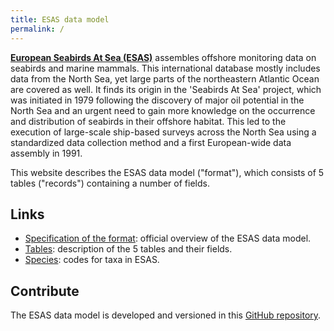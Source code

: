 ```yaml
---
title: ESAS data model
permalink: /
---
```


[**European Seabirds At Sea (ESAS)**](http://esas.ices.dk/) assembles offshore monitoring data on seabirds and marine mammals. This international database mostly includes data from the North Sea, yet large parts of the northeastern Atlantic Ocean are covered as well. It finds its origin in the 'Seabirds At Sea' project, which was initiated in 1979 following the discovery of major oil potential in the North Sea and an urgent need to gain more knowledge on the occurrence and distribution of seabirds in their offshore habitat. This led to the execution of large-scale ship-based surveys across the North Sea using a standardized data collection method and a first European-wide data assembly in 1991.

This website describes the ESAS data model ("format"), which consists of 5 tables ("records") containing a number of fields.

## Links

- [Specification of the format](http://datsu.ices.dk/web/selRep.aspx?Dataset=148): official overview of the ESAS data model.
- [Tables](./tables/): description of the 5 tables and their fields.
- [Species](./species): codes for taxa in ESAS.

## Contribute

The ESAS data model is developed and versioned in this [GitHub repository](https://github.com/ices-tools-dev/esas). 
